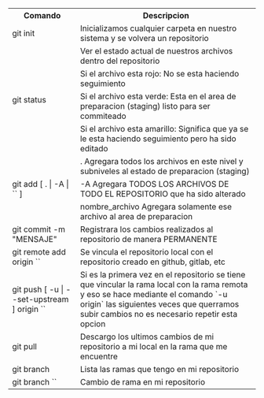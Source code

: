 <table>
    <tr>
        <th> Comando </th>  
        <th>Descripcion </th>
    </tr>
    <tr>
        <td> git init </td>
        <td> Inicializamos cualquier carpeta en nuestro sistema y se volvera un repositorio </td>
    </tr>
    <tr>
        <td rowspan=4> git status</td>
        <td>Ver el estado actual de nuestros archivos dentro del repositorio</td>
    </tr>
    <tr>
        <td>Si el archivo esta rojo: No se esta haciendo seguimiento</td>
    </tr>
    <tr>
        <td>Si el archivo esta verde: Esta en el area de preparacion (staging) listo para ser commiteado</td>
    </tr>
    <tr>
        <td>Si el archivo esta amarillo: Significa que ya se le esta haciendo seguimiento pero ha sido editado</td>
    </tr>
    <tr>
        <td rowspan=3>git add [ . | -A | `<nombre_archivo>` ] </td>
        <td>.      Agregara todos los archivos en este nivel y subniveles al estado de preparacion (staging)</td>
    </tr>
    <tr>
        <td>-A     Agregara TODOS LOS ARCHIVOS DE TODO EL REPOSITORIO que ha sido alterado</td>
    </tr>
    <tr>
        <td>nombre_archivo Agregara solamente ese archivo al area de preparacion</td>
    </tr>
    <tr>
        <td>git commit -m "MENSAJE" </td>
        <td>Registrara los cambios realizados al repositorio de manera PERMANENTE</td>
    </tr>
    <tr>
        <td>git remote add origin `<URL_REPO>`</td>
        <td>Se vincula el repositorio local con el repositorio creado en github, gitlab, etc</td>
    </tr>
    <tr>
        <td>git push [ -u | --set-upstream ] origin `<NOMBRE_RAMA>`</td>
        <td>Si es la primera vez en el repositorio se tiene que vincular la rama local con la rama remota y eso se hace mediante el comando `-u origin` las siguientes veces que querramos subir cambios no es necesario repetir esta opcion</td>
    </tr>    
    <tr>
        <td>git pull </td>
        <td>Descargo los ultimos cambios de mi repositorio a mi local en la rama que me encuentre</td>
    </tr>    
    <tr>
        <td>git branch</td>
        <td>Lista las ramas que tengo en mi repositorio</td>
    </tr>    
    <tr>
        <td>git branch `<NOMBRE_RAMA>`</td>
        <td>Cambio de rama en mi repositorio</td>
    </tr>
      
</table>